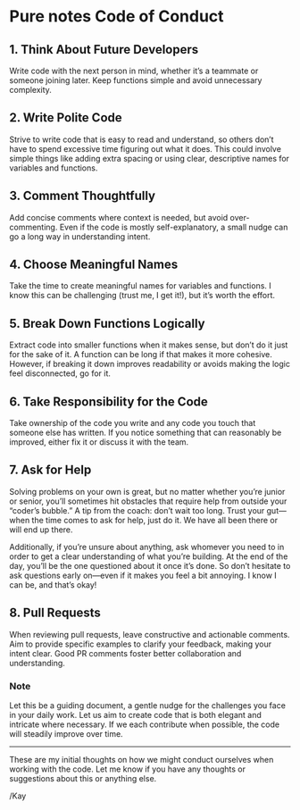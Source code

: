 # Pure notes Code of Conduct

## 1. Think About Future Developers

Write code with the next person in mind, whether it’s a teammate or someone joining later. Keep
functions simple and avoid unnecessary complexity.

## 2. Write Polite Code

Strive to write code that is easy to read and understand, so others don’t have to spend excessive
time figuring out what it does. This could involve simple things like adding extra spacing or using
clear, descriptive names for variables and functions.

## 3. Comment Thoughtfully

Add concise comments where context is needed, but avoid over-commenting. Even if the code is mostly
self-explanatory, a small nudge can go a long way in understanding intent.

## 4. Choose Meaningful Names

Take the time to create meaningful names for variables and functions. I know this can be
challenging (trust me, I get it!), but it’s worth the effort.

## 5. Break Down Functions Logically

Extract code into smaller functions when it makes sense, but don’t do it just for the sake of it. A
function can be long if that makes it more cohesive. However, if breaking it down improves
readability or avoids making the logic feel disconnected, go for it.

## 6. Take Responsibility for the Code

Take ownership of the code you write and any code you touch that someone else has written. If you
notice something that can reasonably be improved, either fix it or discuss it with the team.

## 7. Ask for Help

Solving problems on your own is great, but no matter whether you’re junior or senior, you’ll
sometimes hit obstacles that require help from outside your “coder’s bubble.” A tip from the coach:
don’t wait too long. Trust your gut—when the time comes to ask for help, just do it. We have all
been there or will end up there.

Additionally, if you’re unsure about anything, ask whomever you need to in order to get a clear
understanding of what you’re building. At the end of the day, you’ll be the one questioned about it
once it’s done. So don’t hesitate to ask questions early on—even if it makes you feel a bit
annoying. I know I can be, and that’s okay!

## 8. Pull Requests

When reviewing pull requests, leave constructive and actionable comments. Aim to provide specific
examples to clarify your feedback, making your intent clear. Good PR comments foster better
collaboration and understanding.

### Note

Let this be a guiding document, a gentle nudge for the challenges you face in your daily work. Let
us aim to create code that is both elegant and intricate where necessary. If we each contribute when
possible, the code will steadily improve over time.

---

These are my initial thoughts on how we might conduct ourselves when working with the code. Let me
know if you have any thoughts or suggestions about this or anything else.

/Kay